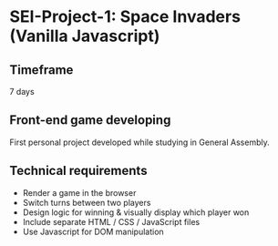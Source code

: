 # SEI-Project-1: Space Invaders (Vanilla Javascript)


## Timeframe

7 days

## Front-end game developing

First personal project developed while studying in General Assembly.

## Technical requirements

* Render a game in the browser
* Switch turns between two players
* Design logic for winning & visually display which player won
* Include separate HTML / CSS / JavaScript files
* Use Javascript for DOM manipulation



